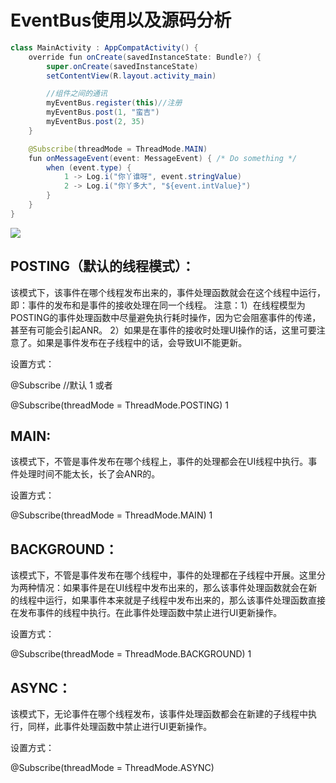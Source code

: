 # EventBus使用以及源码分析


```java
class MainActivity : AppCompatActivity() {
    override fun onCreate(savedInstanceState: Bundle?) {
        super.onCreate(savedInstanceState)
        setContentView(R.layout.activity_main)

        //组件之间的通讯
        myEventBus.register(this)//注册
        myEventBus.post(1, "蛮吉")
        myEventBus.post(2, 35)
    }

    @Subscribe(threadMode = ThreadMode.MAIN)
    fun onMessageEvent(event: MessageEvent) { /* Do something */
        when (event.type) {
            1 -> Log.i("你丫谁呀", event.stringValue)
            2 -> Log.i("你丫多大", "${event.intValue}")
        }
    }
}
```


<a data-fancybox title='' href='https://55-1251889734.cos.ap-beijing-1.myqcloud.com/2021-03-16-tjzh5e.png' >![](https://55-1251889734.cos.ap-beijing-1.myqcloud.com/2021-03-16-tjzh5e.png)</a>

## POSTING（默认的线程模式）：
该模式下，该事件在哪个线程发布出来的，事件处理函数就会在这个线程中运行，即：事件的发布和是事件的接收处理在同一个线程。
注意：1）在线程模型为POSTING的事件处理函数中尽量避免执行耗时操作，因为它会阻塞事件的传递，甚至有可能会引起ANR。
2）如果是在事件的接收时处理UI操作的话，这里可要注意了。如果是事件发布在子线程中的话，会导致UI不能更新。

设置方式：

@Subscribe  //默认
1
或者

@Subscribe(threadMode = ThreadMode.POSTING)
1
## MAIN:
该模式下，不管是事件发布在哪个线程上，事件的处理都会在UI线程中执行。事件处理时间不能太长，长了会ANR的。

设置方式：

@Subscribe(threadMode = ThreadMode.MAIN)
1
## BACKGROUND：
该模式下，不管是事件发布在哪个线程中，事件的处理都在子线程中开展。这里分为两种情况：如果事件是在UI线程中发布出来的，那么该事件处理函数就会在新的线程中运行，如果事件本来就是子线程中发布出来的，那么该事件处理函数直接在发布事件的线程中执行。在此事件处理函数中禁止进行UI更新操作。

设置方式：

@Subscribe(threadMode = ThreadMode.BACKGROUND)
1
## ASYNC：
该模式下，无论事件在哪个线程发布，该事件处理函数都会在新建的子线程中执行，同样，此事件处理函数中禁止进行UI更新操作。

设置方式：

@Subscribe(threadMode = ThreadMode.ASYNC)

